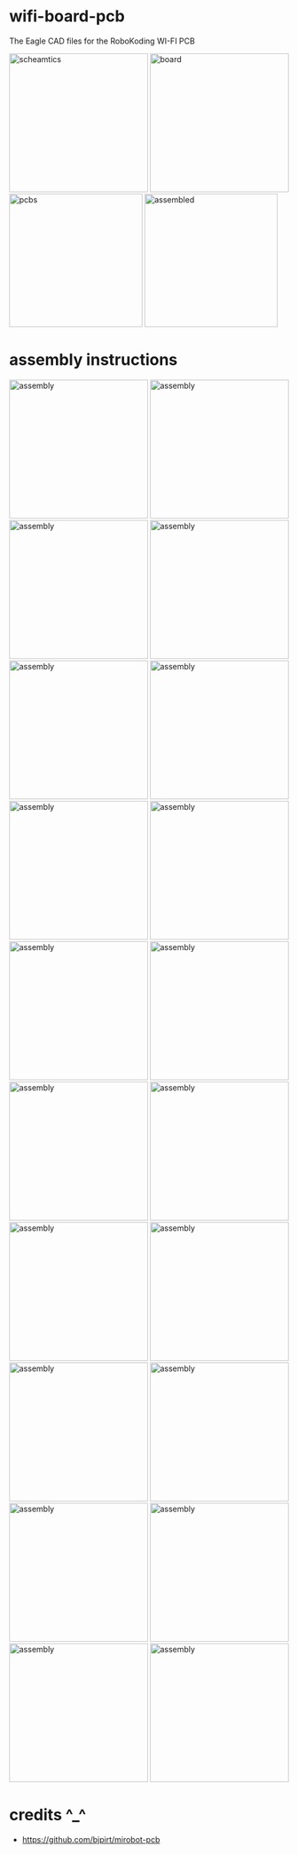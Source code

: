 wifi-board-pcb
==============

The Eagle CAD files for the RoboKoding WI-FI PCB

<img height="250px" src="https://scontent-a.xx.fbcdn.net/hphotos-xfa1/l/t31.0-8/1911033_744753555579882_617911410563203580_o.png" alt="scheamtics">
<img height="250px" src="https://scontent-a.xx.fbcdn.net/hphotos-xap1/v/t1.0-9/10675593_744753562246548_9066968778911001495_n.png?oh=47adae9cc96a6235c9060c4ad4f6b964&oe=54D9BA69" alt="board">
<img height="240px" src="https://lh5.googleusercontent.com/-S1ZMFItLRUU/VKlP2Qt8gbI/AAAAAAAAJyA/RNRSHXsNOFo/w1256-h939-no/wifi.JPG" alt="pcbs">
<img height="240px" src="https://lh6.googleusercontent.com/-2j2UzxWQJAg/VKlQtLg_jiI/AAAAAAAAJyI/geS3OZChEzY/w1000-h667-no/jo.jpg" alt="assembled">

assembly instructions
=====================
<img height="250px" src="https://lh5.googleusercontent.com/-FnjOeRkDq5Y/VKlUIWROPDI/AAAAAAAAJ1o/IIl1PwkjROE/w500-h334-no/500_step0.JPG" alt="assembly">
<img height="250px" src="https://lh6.googleusercontent.com/-ABPWlJsIZ1c/VKlUA0kt73I/AAAAAAAAJ1g/eJEwkYATU-s/w500-h334-no/500_step1.JPG" alt="assembly">
<img height="250px" src="https://lh6.googleusercontent.com/-unFbT19m51k/VKlUDvfKhlI/AAAAAAAAJ1A/X579EDRljaA/w500-h334-no/500_step2.JPG" alt="assembly">
<img height="250px" src="https://lh3.googleusercontent.com/-2SM-v5g7UsA/VKlUD6g4bJI/AAAAAAAAJ08/LvvDv5e_6DY/w500-h334-no/500_step3.JPG" alt="assembly">
<img height="250px" src="https://lh3.googleusercontent.com/-2SM-v5g7UsA/VKlUD6g4bJI/AAAAAAAAJ08/LvvDv5e_6DY/w500-h334-no/500_step3.JPG" alt="assembly">
<img height="250px" src="https://lh4.googleusercontent.com/-IkpG7IOmMcU/VKlUEBW-yUI/AAAAAAAAJ04/sA8SecWQgLI/w500-h334-no/500_step4.JPG" alt="assembly">
<img height="250px" src="https://lh3.googleusercontent.com/-bWydUBs6Cgw/VKlUEVsW5zI/AAAAAAAAJ0w/k0NbZ3xYzDA/w500-h334-no/500_step5.JPG" alt="assembly">
<img height="250px" src="https://lh6.googleusercontent.com/-fw_OTRh0uIM/VKlUEp14g3I/AAAAAAAAJ0g/bXAnFvwR044/w500-h334-no/500_step6.JPG" alt="assembly">
<img height="250px" src="https://lh6.googleusercontent.com/-QTG7WZC1x2c/VKlUE1GLQVI/AAAAAAAAJ0s/hlH_sHhljys/w500-h334-no/500_step7.JPG" alt="assembly">
<img height="250px" src="https://lh5.googleusercontent.com/-UPrJKTWnZZg/VKlUFBhpAZI/AAAAAAAAJ0o/7M4KHr7RlLo/w500-h334-no/500_step8.JPG" alt="assembly">
<img height="250px" src="https://lh5.googleusercontent.com/-qrmF4iRy1J0/VKlUFXOuSTI/AAAAAAAAJ00/3PN2_HsQLxo/w500-h334-no/500_step9.JPG" alt="assembly">
<img height="250px" src="https://lh6.googleusercontent.com/-t_FAQWn7iXk/VKlUA25nB3I/AAAAAAAAJzg/qpALt8liywk/w500-h334-no/500_step10.JPG" alt="assembly">
<img height="250px" src="https://lh5.googleusercontent.com/-GkeW8bZJT8A/VKlUBYMg9gI/AAAAAAAAJ1c/J0jQP4D25qs/w500-h334-no/500_step11.JPG" alt="assembly">
<img height="250px" src="https://lh6.googleusercontent.com/-FBWHJvHEIJs/VKlUBhnw1nI/AAAAAAAAJ1Y/44H1qtTyj0Q/w500-h334-no/500_step12.JPG" alt="assembly">
<img height="250px" src="https://lh4.googleusercontent.com/-X_AAtIaytTo/VKlUBzjRbEI/AAAAAAAAJ1U/e8MfsLT6SRI/w500-h334-no/500_step13.JPG" alt="assembly">
<img height="250px" src="https://lh3.googleusercontent.com/-DfvpjHnqcz8/VKlUCRgSMvI/AAAAAAAAJz4/SMQ78pL60PU/w500-h334-no/500_step14.JPG" alt="assembly">
<img height="250px" src="https://lh3.googleusercontent.com/-JJOxESxe9vA/VKlUCVoaX-I/AAAAAAAAJ1Q/aILoCpcNZoI/w500-h334-no/500_step15.JPG" alt="assembly">
<img height="250px" src="https://lh6.googleusercontent.com/-RRYEU-t8jMA/VKlUC60jpBI/AAAAAAAAJ1M/aad-8W4K9Hc/w500-h334-no/500_step16.JPG" alt="assembly">
<img height="250px" src="https://lh6.googleusercontent.com/-d0Wdho36s7A/VKlUDCH-nZI/AAAAAAAAJ1I/B5aFSCQ8_zE/w500-h334-no/500_step17.JPG" alt="assembly">
<img height="250px" src="https://lh4.googleusercontent.com/-sowdf2N8CLs/VKlUDOHYhDI/AAAAAAAAJ1E/h1sCihFYWrs/w500-h334-no/500_step18.JPG" alt="assembly">

credits ^_^
===========
* https://github.com/bjpirt/mirobot-pcb
